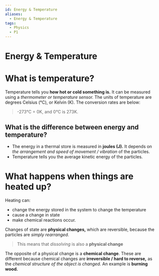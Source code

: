 ```yaml
---
id: Energy & Temperature
aliases:
  - Energy & Temperature
tags:
  - Physics
  - P1
---
```


# Energy & Temperature

# What is temperature?

Temperature tells you **how hot or cold something is.** It can be measured using a *thermometer or temperature sensor.* The units of temperature are degrees Celsius (°C), or Kelvin (K). The conversion rates are below:

>-273°C = 0K, and 0°C is 273K.

## What is the difference between energy and temperature?


- The energy in a thermal store is measured in **joules (J).** It depends on *the arrangement and speed of movement / vibration* of the particles.
- Temperature tells you the average kinetic energy of the particles.

# What happens when things are heated up?

Heating can:

- change the energy stored in the system to change the temperature
- cause a change in state
- make chemical reactions occur.

Changes of state are **physical changes,** which are reversible, because the particles are *simply rearranged.* 

>This means that *dissolving* is also a **physical change** 

The opposite of a physical change is a **chemical change**. These are different because chemical changes are **irreversible / hard to reverse,** as the *chemical structure of the object is changed.* An example is **burning wood.** 

